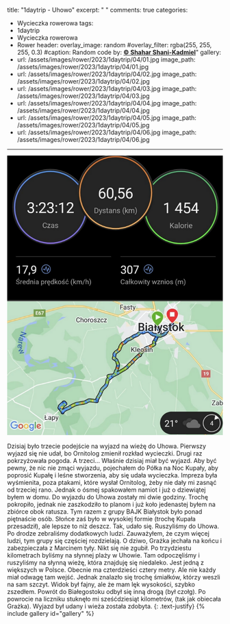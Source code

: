 title: "1daytrip - Uhowo"
excerpt: " "
comments: true
categories:
  - Wycieczka rowerowa
tags:
  - 1daytrip
  - Wycieczka rowerowa
  - Rower
header:
  overlay_image: random
  #overlay_filter: rgba(255, 255, 255, 0.3)
  #caption: Random code by: [**© Shahar Shani-Kadmiel**](https://shaharkadmiel.github.io)"
gallery:
  - url: /assets/images/rower/2023/1daytrip/04/01.jpg
    image_path: /assets/images/rower/2023/1daytrip/04/01.jpg
  - url: /assets/images/rower/2023/1daytrip/04/02.jpg
    image_path: /assets/images/rower/2023/1daytrip/04/02.jpg
  - url: /assets/images/rower/2023/1daytrip/04/03.jpg
    image_path: /assets/images/rower/2023/1daytrip/04/03.jpg
  - url: /assets/images/rower/2023/1daytrip/04/04.jpg
    image_path: /assets/images/rower/2023/1daytrip/04/04.jpg
  - url: /assets/images/rower/2023/1daytrip/04/05.jpg
    image_path: /assets/images/rower/2023/1daytrip/04/05.jpg
  - url: /assets/images/rower/2023/1daytrip/04/06.jpg
    image_path: /assets/images/rower/2023/1daytrip/04/06.jpg
---
![mapka](/assets/images/rower/2023/1daytrip/04/mapka.png)

Dzisiaj było trzecie podejście na wyjazd na wieżę do Uhowa. Pierwszy wyjazd się nie udał, bo Ornitolog zmienił rozkład wycieczki. Drugi raz pokrzyżowała pogoda. A trzeci... Właśnie dzisiaj miał być wyjazd. Aby być pewny, że nic nie zmąci wyjazdu, pojechałem do Półka na Noc Kupały, aby poprosić Kupałę i leśne stworzenia, aby się udała wycieczka. Impreza była wyśmienita, poza ptakami, które wysłał Ornitolog, żeby nie dały mi zasnąć od trzeciej rano. Jednak o ósmej spakowałem namiot i już o dziewiątej byłem w domu. Do wyjazdu do Uhowa zostały mi dwie godziny. Trochę pokropiło, jednak nie zaszkodziło to planom i już koło jedenastej byłem na zbiórce obok ratusza. Tym razem z grupy BAJK Białystok było ponad piętnaście osób. Słońce zaś było w wysokiej formie (trochę Kupała przesadził), ale lepsze to niż deszcz. Tak, udało się. Ruszyliśmy do Uhowa. Po drodze zebraliśmy dodatkowych ludzi. Zauważyłem, że czym więcej ludzi, tym grupy się częściej rozdzielają. O dziwo, Grażka jechała na końcu i zabezpieczała z Marcinem tyły. Nikt się nie zgubił. Po trzydziestu kilometrach byliśmy na słynnej plaży w Uhowie. Tam odpoczęliśmy i ruszyliśmy na słynną wieżę, która znajduję się niedaleko. Jest jedną z większych w Polsce. Obecnie ma czterdzieści cztery metry. Ale nie każdy miał odwagę tam wejść. Jednak znalazło się trochę śmiałków, którzy weszli na sam szczyt. Widok był fajny, ale że mam lęk wysokości, szybko zszedłem. Powrót do Białegostoku odbył się inną drogą (był czołg). Po powrocie na liczniku stuknęło mi sześćdziesiąt kilometrów, (tak jak obiecała Grażka). Wyjazd był udany i wieża została zdobyta.
{: .text-justify}
{% include gallery id="gallery" %}
